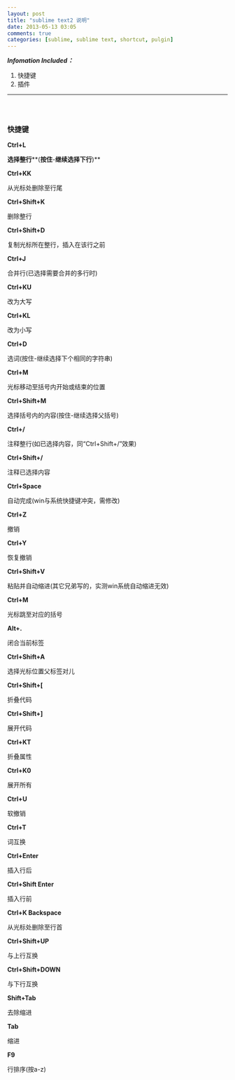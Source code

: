 ```yaml
---
layout: post
title: "sublime text2 说明"
date: 2013-05-13 03:05
comments: true
categories: [sublime, sublime text, shortcut, pulgin]
---
```


***Infomation Included：***

1.  快捷键
2.  插件

* * * * *

###  

### 快捷键

**Ctrl+L**

**选择整行****(****按住****-****继续选择下行****)**

**Ctrl+KK**

从光标处删除至行尾

**Ctrl+Shift+K**

删除整行

**Ctrl+Shift+D**

复制光标所在整行，插入在该行之前

**Ctrl+J**

合并行(已选择需要合并的多行时)

**Ctrl+KU**

改为大写

**Ctrl+KL**

改为小写

**Ctrl+D**

选词(按住-继续选择下个相同的字符串)

<!--more-->

**Ctrl+M**

光标移动至括号内开始或结束的位置

**Ctrl+Shift+M**

选择括号内的内容(按住-继续选择父括号)

**Ctrl+/**

注释整行(如已选择内容，同“Ctrl+Shift+/”效果)

**Ctrl+Shift+/**

注释已选择内容

**Ctrl+Space**

自动完成(win与系统快捷键冲突，需修改)

**Ctrl+Z**

撤销

**Ctrl+Y**

恢复撤销

**Ctrl+Shift+V**

粘贴并自动缩进(其它兄弟写的，实测win系统自动缩进无效)

**Ctrl+M**

光标跳至对应的括号

**Alt+.**

闭合当前标签

**Ctrl+Shift+A**

选择光标位置父标签对儿

**Ctrl+Shift+[**

折叠代码

**Ctrl+Shift+]**

展开代码

**Ctrl+KT**

折叠属性

**Ctrl+K0**

展开所有

**Ctrl+U**

软撤销

**Ctrl+T**

词互换

**Ctrl+Enter**

插入行后

**Ctrl+Shift Enter**

插入行前

**Ctrl+K Backspace**

从光标处删除至行首

**Ctrl+Shift+UP**

与上行互换

**Ctrl+Shift+DOWN**

与下行互换

**Shift+Tab**

去除缩进

**Tab**

缩进

**F9**

行排序(按a-z)

 
